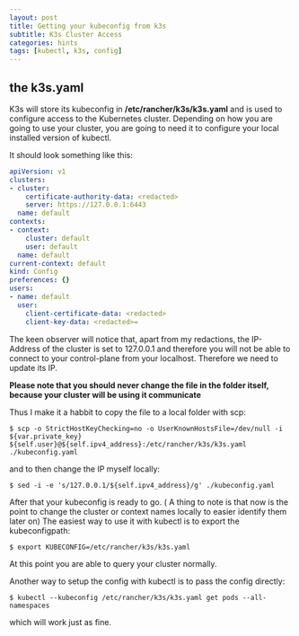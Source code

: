 ```yaml
---
layout: post
title: Getting your kubeconfig from k3s
subtitle: K3s Cluster Access
categories: hints
tags: [kubectl, k3s, config]
---
```


## the k3s.yaml 

K3s will store its kubeconfig in **/etc/rancher/k3s/k3s.yaml** and is used to configure access to the Kubernetes cluster. Depending on how you are going to use your cluster, you are going to need it to configure your local installed version of kubectl.

It should look something like this:

``` YAML
apiVersion: v1
clusters:
- cluster:
    certificate-authority-data: <redacted>
    server: https://127.0.0.1:6443
  name: default
contexts:
- context:
    cluster: default
    user: default
  name: default
current-context: default
kind: Config
preferences: {}
users:
- name: default
  user:
    client-certificate-data: <redacted>
    client-key-data: <redacted>=
```

The keen observer will notice that, apart from my redactions, the IP-Address of the cluster is set to 127.0.0.1 and therefore you will not be able to connect to your control-plane from your localhost.
Therefore we need to update its IP.

**Please note that you should never change the file in the folder itself, because your cluster will be using it communicate**

Thus I make it a habbit to copy the file to a local folder with scp:

``` console
$ scp -o StrictHostKeyChecking=no -o UserKnownHostsFile=/dev/null -i ${var.private_key} ${self.user}@${self.ipv4_address}:/etc/rancher/k3s/k3s.yaml ./kubeconfig.yaml
```

and to then change the IP myself locally:

``` console
$ sed -i -e 's/127.0.0.1/${self.ipv4_address}/g' ./kubeconfig.yaml
```

After that your kubeconfig is ready to go. ( A thing to note is that now is the point to change the cluster or context names locally to easier identify them later on)
The easiest way to use it with kubectl is to export the kubeconfigpath:

``` console
$ export KUBECONFIG=/etc/rancher/k3s/k3s.yaml
```

At this point you are able to query your cluster normally.

Another way to setup the config with kubectl is to pass the config directly:

``` console
$ kubectl --kubeconfig /etc/rancher/k3s/k3s.yaml get pods --all-namespaces
```

which will work just as fine.
